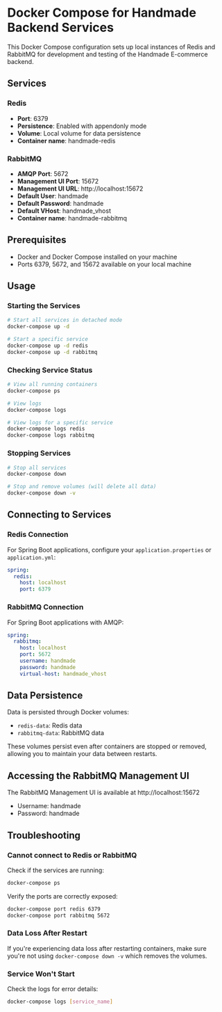 # Docker Compose for Handmade Backend Services

This Docker Compose configuration sets up local instances of Redis and RabbitMQ for development and testing of the Handmade E-commerce backend.

## Services

### Redis

- **Port**: 6379
- **Persistence**: Enabled with appendonly mode
- **Volume**: Local volume for data persistence
- **Container name**: handmade-redis

### RabbitMQ

- **AMQP Port**: 5672
- **Management UI Port**: 15672
- **Management UI URL**: http://localhost:15672
- **Default User**: handmade
- **Default Password**: handmade
- **Default VHost**: handmade_vhost
- **Container name**: handmade-rabbitmq

## Prerequisites

- Docker and Docker Compose installed on your machine
- Ports 6379, 5672, and 15672 available on your local machine

## Usage

### Starting the Services

```bash
# Start all services in detached mode
docker-compose up -d

# Start a specific service
docker-compose up -d redis
docker-compose up -d rabbitmq
```

### Checking Service Status

```bash
# View all running containers
docker-compose ps

# View logs
docker-compose logs

# View logs for a specific service
docker-compose logs redis
docker-compose logs rabbitmq
```

### Stopping Services

```bash
# Stop all services
docker-compose down

# Stop and remove volumes (will delete all data)
docker-compose down -v
```

## Connecting to Services

### Redis Connection

For Spring Boot applications, configure your `application.properties` or `application.yml`:

```yaml
spring:
  redis:
    host: localhost
    port: 6379
```

### RabbitMQ Connection

For Spring Boot applications with AMQP:

```yaml
spring:
  rabbitmq:
    host: localhost
    port: 5672
    username: handmade
    password: handmade
    virtual-host: handmade_vhost
```

## Data Persistence

Data is persisted through Docker volumes:

- `redis-data`: Redis data
- `rabbitmq-data`: RabbitMQ data

These volumes persist even after containers are stopped or removed, allowing you to maintain your data between restarts.

## Accessing the RabbitMQ Management UI

The RabbitMQ Management UI is available at http://localhost:15672

- Username: handmade
- Password: handmade

## Troubleshooting

### Cannot connect to Redis or RabbitMQ

Check if the services are running:

```bash
docker-compose ps
```

Verify the ports are correctly exposed:

```bash
docker-compose port redis 6379
docker-compose port rabbitmq 5672
```

### Data Loss After Restart

If you're experiencing data loss after restarting containers, make sure you're not using `docker-compose down -v` which removes the volumes.

### Service Won't Start

Check the logs for error details:

```bash
docker-compose logs [service_name]
```
